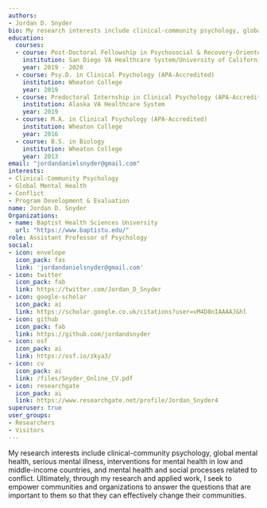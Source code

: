 ```yaml
---
authors:
- Jordan D. Snyder
bio: My research interests include clinical-community psychology, global mental health, serious mental illness, interventions for mental health in low and middle-income countries, and mental health and social processes related to conflict. Ultimately, through my research and applied work, I seek to empower communities and organizations to answer the questions that are important to them so that they can effectively change their communities.
education:
  courses:
  - course: Post-Doctoral Fellowship in Psychosocial & Recovery-Oriented Services
    institution: San Diego VA Healthcare System/University of California, San Diego (UCSD) (APA-Accredited)
    year: 2019 - 2020
  - course: Psy.D. in Clinical Psychology (APA-Accredited)
    institution: Wheaton College
    year: 2019
  - course: Predoctoral Internship in Clinical Psychology (APA-Accredited)
    institution: Alaska VA Healthcare System
    year: 2019
  - course: M.A. in Clinical Psychology (APA-Accredited)
    institution: Wheaton College
    year: 2016
  - course: B.S. in Biology
    institution: Wheaton College
    year: 2013
email: "jordandanielsnyder@gmail.com"
interests:
- Clinical-Community Psychology
- Global Mental Health
- Conflict
- Program Development & Evaluation
name: Jordan D. Snyder
Organizations:
- name: Baptist Health Sciences University
  url: "https://www.baptistu.edu/"
role: Assistant Professor of Psychology
social:
- icon: envelope
  icon_pack: fas
  link: 'jordandanielsnyder@gmail.com'
- icon: twitter
  icon_pack: fab
  link: https://twitter.com/Jordan_D_Snyder
- icon: google-scholar
  icon_pack: ai
  link: https://scholar.google.co.uk/citations?user=vM4D8nIAAAAJ&hl
- icon: github
  icon_pack: fab
  link: https://github.com/jordandsnyder
- icon: osf
  icon_pack: ai
  link: https://osf.io/zkya3/    
- icon: cv
  icon_pack: ai
  link: /files/Snyder_Online_CV.pdf
- icon: researchgate
  icon_pack: ai
  link: https://www.researchgate.net/profile/Jordan_Snyder4
superuser: true
user_groups:
- Researchers
- Visitors
---
```


My research interests include clinical-community psychology, global mental health, serious mental illness, interventions for mental health in low and middle-income countries, and mental health and social processes related to conflict. Ultimately, through my research and applied work, I seek to empower communities and organizations to answer the questions that are important to them so that they can effectively change their communities.